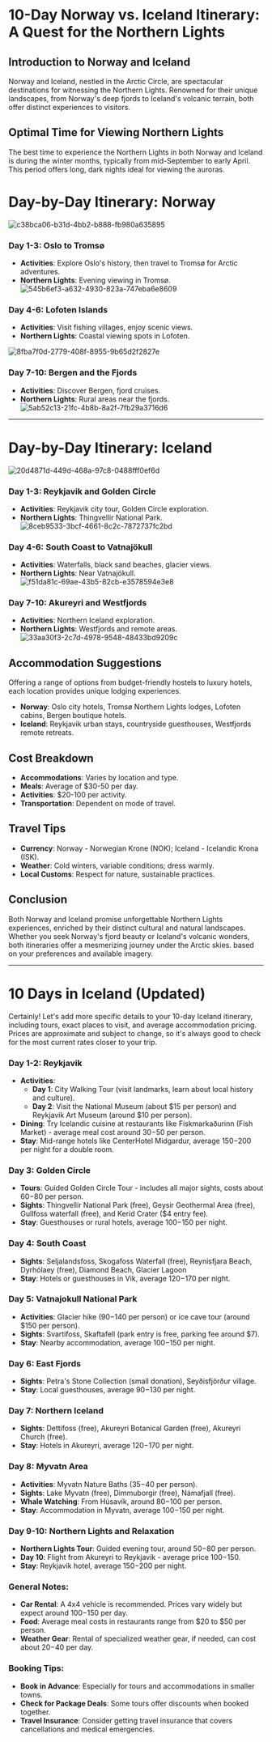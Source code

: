 # 10-Day Norway vs. Iceland Itinerary: A Quest for the Northern Lights

## Introduction to Norway and Iceland
Norway and Iceland, nestled in the Arctic Circle, are spectacular destinations for witnessing the Northern Lights. Renowned for their unique landscapes, from Norway's deep fjords to Iceland's volcanic terrain, both offer distinct experiences to visitors.


## Optimal Time for Viewing Northern Lights
The best time to experience the Northern Lights in both Norway and Iceland is during the winter months, typically from mid-September to early April. This period offers long, dark nights ideal for viewing the auroras.


# Day-by-Day Itinerary: Norway
![c38bca06-b31d-4bb2-b888-fb980a635895](https://github.com/rmete/travel/assets/46465233/9e0b50f4-2f17-4916-9443-6806e79a1c50)


### Day 1-3: Oslo to Tromsø
- **Activities**: Explore Oslo's history, then travel to Tromsø for Arctic adventures.
- **Northern Lights**: Evening viewing in Tromsø.
![545b6ef3-a632-4930-823a-747eba6e8609](https://github.com/rmete/travel/assets/46465233/33b55dbb-5f8e-4434-ad9c-ec7ef911d05b)



### Day 4-6: Lofoten Islands
- **Activities**: Visit fishing villages, enjoy scenic views.
- **Northern Lights**: Coastal viewing spots in Lofoten.

![8fba7f0d-2779-408f-8955-9b65d2f2827e](https://github.com/rmete/travel/assets/46465233/58f7839a-b5f1-4bb7-b9fb-19c8982d0470)



### Day 7-10: Bergen and the Fjords
- **Activities**: Discover Bergen, fjord cruises.
- **Northern Lights**: Rural areas near the fjords.
![5ab52c13-21fc-4b8b-8a2f-7fb29a3716d6](https://github.com/rmete/travel/assets/46465233/31a043ae-4ffb-43fa-baaa-d2ad73031f54)

---


# Day-by-Day Itinerary: Iceland
![20d4871d-449d-468a-97c8-0488fff0ef6d](https://github.com/rmete/travel/assets/46465233/52384671-0c5d-49de-97e8-66635599b8e9)


### Day 1-3: Reykjavik and Golden Circle
- **Activities**: Reykjavik city tour, Golden Circle exploration.
- **Northern Lights**: Thingvellir National Park.
![8ceb9533-3bcf-4661-8c2c-7872737fc2bd](https://github.com/rmete/travel/assets/46465233/3ed3e5b6-c864-426c-b0bf-7d3d9d92f0bb)



### Day 4-6: South Coast to Vatnajökull
- **Activities**: Waterfalls, black sand beaches, glacier views.
- **Northern Lights**: Near Vatnajökull.
![f51da81c-69ae-43b5-82cb-e3578594e3e8](https://github.com/rmete/travel/assets/46465233/0764a1ce-f033-430b-8506-2df1000d219b)



### Day 7-10: Akureyri and Westfjords
- **Activities**: Northern Iceland exploration.
- **Northern Lights**: Westfjords and remote areas.
![33aa30f3-2c7d-4978-9548-48433bd9209c](https://github.com/rmete/travel/assets/46465233/a9e1a3cb-ec31-4427-af06-621fe900cdcb)



## Accommodation Suggestions
Offering a range of options from budget-friendly hostels to luxury hotels, each location provides unique lodging experiences.

- **Norway**: Oslo city hotels, Tromsø Northern Lights lodges, Lofoten cabins, Bergen boutique hotels.
- **Iceland**: Reykjavik urban stays, countryside guesthouses, Westfjords remote retreats.


## Cost Breakdown
- **Accommodations**: Varies by location and type.
- **Meals**: Average of $30-50 per day.
- **Activities**: $20-100 per activity.
- **Transportation**: Dependent on mode of travel.


## Travel Tips
- **Currency**: Norway - Norwegian Krone (NOK); Iceland - Icelandic Krona (ISK).
- **Weather**: Cold winters, variable conditions; dress warmly.
- **Local Customs**: Respect for nature, sustainable practices.

## Conclusion
Both Norway and Iceland promise unforgettable Northern Lights experiences, enriched by their distinct cultural and natural landscapes. Whether you seek Norway's fjord beauty or Iceland's volcanic wonders, both itineraries offer a mesmerizing journey under the Arctic skies.
based on your preferences and available imagery.



---

# 10 Days in Iceland (Updated)
Certainly! Let's add more specific details to your 10-day Iceland itinerary, including tours, exact places to visit, and average accommodation pricing. Prices are approximate and subject to change, so it's always good to check for the most current rates closer to your trip.

### Day 1-2: Reykjavik
- **Activities**: 
  - **Day 1**: City Walking Tour (visit landmarks, learn about local history and culture).
  - **Day 2**: Visit the National Museum (about $15 per person) and Reykjavik Art Museum (around $10 per person).
- **Dining**: Try Icelandic cuisine at restaurants like Fiskmarkaðurinn (Fish Market) - average meal cost around $30-$50 per person.
- **Stay**: Mid-range hotels like CenterHotel Midgardur, average $150-$200 per night for a double room.

### Day 3: Golden Circle
- **Tours**: Guided Golden Circle Tour - includes all major sights, costs about $60-$80 per person.
- **Sights**: Thingvellir National Park (free), Geysir Geothermal Area (free), Gullfoss waterfall (free), and Kerid Crater ($4 entry fee).
- **Stay**: Guesthouses or rural hotels, average $100-$150 per night.

### Day 4: South Coast
- **Sights**: Seljalandsfoss, Skogafoss Waterfall (free), Reynisfjara Beach, Dyrhólaey (free), Diamond Beach, Glacier Lagoon
- **Stay**: Hotels or guesthouses in Vik, average $120-$170 per night.

### Day 5: Vatnajokull National Park
- **Activities**: Glacier hike ($90-$140 per person) or ice cave tour (around $150 per person).
- **Sights**: Svartifoss, Skaftafell (park entry is free, parking fee around $7).
- **Stay**: Nearby accommodation, average $100-$150 per night.

### Day 6: East Fjords
- **Sights**: Petra's Stone Collection (small donation), Seyðisfjörður village.
- **Stay**: Local guesthouses, average $90-$130 per night.

### Day 7: Northern Iceland
- **Sights**: Dettifoss (free), Akureyri Botanical Garden (free), Akureyri Church (free).
- **Stay**: Hotels in Akureyri, average $120-$170 per night.

### Day 8: Myvatn Area
- **Activities**: Myvatn Nature Baths ($35-$40 per person).
- **Sights**: Lake Myvatn (free), Dimmuborgir (free), Námafjall (free).
- **Whale Watching**: From Húsavík, around $80-$100 per person.
- **Stay**: Accommodation in Myvatn, average $100-$150 per night.

### Day 9-10: Northern Lights and Relaxation
- **Northern Lights Tour**: Guided evening tour, around $50-$80 per person.
- **Day 10**: Flight from Akureyri to Reykjavik - average price $100-$150.
- **Stay**: Reykjavik hotel, average $150-$200 per night.

### General Notes:
- **Car Rental**: A 4x4 vehicle is recommended. Prices vary widely but expect around $100-$150 per day.
- **Food**: Average meal costs in restaurants range from $20 to $50 per person.
- **Weather Gear**: Rental of specialized weather gear, if needed, can cost about $20-$40 per day.

### Booking Tips:
- **Book in Advance**: Especially for tours and accommodations in smaller towns.
- **Check for Package Deals**: Some tours offer discounts when booked together.
- **Travel Insurance**: Consider getting travel insurance that covers cancellations and medical emergencies.

